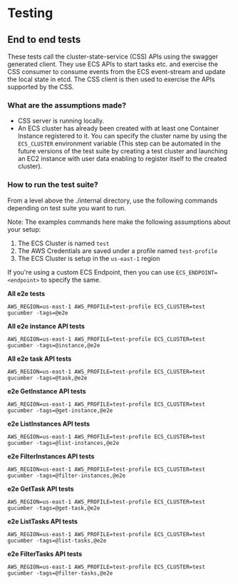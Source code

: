# Testing

## End to end tests
These tests call the cluster-state-service (CSS) APIs using the swagger generated client. They use ECS APIs to start tasks etc. and exercise the CSS consumer to consume events from the ECS event-stream and update the local state in etcd. The CSS client is then used to exercise the APIs supported by the CSS.

### What are the assumptions made?
* CSS server is running locally.
* An ECS cluster has already been created with at least one Container Instance registered to it. You can specify the cluster name by using the `ECS_CLUSTER` environment variable (This step can be automated in the future versions of the test suite by creating a test cluster and launching an EC2 instance with user data enabling to register itself to the created cluster).

### How to run the test suite?
From a level above the ./internal directory, use the following commands depending on test suite you want to run.

Note: The examples commands here make the following assumptions about your setup:

1. The ECS Cluster is named `test`
2. The AWS Credentials are saved under a profile named `test-profile`
3. The ECS Cluster is setup in the `us-east-1` region

If you're using a custom ECS Endpoint, then you can use `ECS_ENDPOINT=<endpoint>` to specify the same.

**All e2e tests**
```
AWS_REGION=us-east-1 AWS_PROFILE=test-profile ECS_CLUSTER=test gucumber -tags=@e2e
```

**All e2e instance API tests**
```
AWS_REGION=us-east-1 AWS_PROFILE=test-profile ECS_CLUSTER=test gucumber -tags=@instance,@e2e
```
**All e2e task API tests**
```
AWS_REGION=us-east-1 AWS_PROFILE=test-profile ECS_CLUSTER=test gucumber -tags=@task,@e2e
```
**e2e GetInstance API tests**
```
AWS_REGION=us-east-1 AWS_PROFILE=test-profile ECS_CLUSTER=test gucumber -tags=@get-instance,@e2e
```
**e2e ListInstances API tests**
```
AWS_REGION=us-east-1 AWS_PROFILE=test-profile ECS_CLUSTER=test gucumber -tags=@list-instances,@e2e
```
**e2e FilterInstances API tests**
```
AWS_REGION=us-east-1 AWS_PROFILE=test-profile ECS_CLUSTER=test gucumber -tags=@filter-instances,@e2e
```
**e2e GetTask API tests**
```
AWS_REGION=us-east-1 AWS_PROFILE=test-profile ECS_CLUSTER=test gucumber -tags=@get-task,@e2e
```
**e2e ListTasks API tests**
```
AWS_REGION=us-east-1 AWS_PROFILE=test-profile ECS_CLUSTER=test gucumber -tags=@list-tasks,@e2e
```
**e2e FilterTasks API tests**
```
AWS_REGION=us-east-1 AWS_PROFILE=test-profile ECS_CLUSTER=test gucumber -tags=@filter-tasks,@e2e
```
